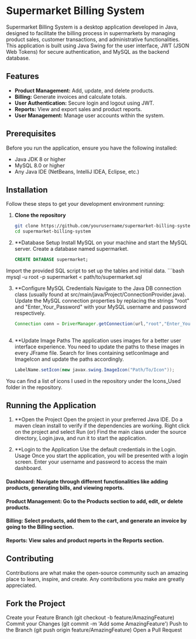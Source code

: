 # Supermarket Billing System

Supermarket Billing System is a desktop application developed in Java, designed to facilitate the billing process in supermarkets by managing product sales, customer transactions, and administrative functionalities. This application is built using Java Swing for the user interface, JWT (JSON Web Tokens) for secure authentication, and MySQL as the backend database.

## Features

- **Product Management:** Add, update, and delete products.
- **Billing:** Generate invoices and calculate totals.
- **User Authentication:** Secure login and logout using JWT.
- **Reports:** View and export sales and product reports.
- **User Management:** Manage user accounts within the system.

## Prerequisites

Before you run the application, ensure you have the following installed:
- Java JDK 8 or higher
- MySQL 8.0 or higher
- Any Java IDE (NetBeans, IntelliJ IDEA, Eclipse, etc.)

## Installation

Follow these steps to get your development environment running:

1. **Clone the repository**
   ```bash
   git clone https://github.com/yourusername/supermarket-billing-system.git
   cd supermarket-billing-system

2. **Database Setup
  Install MySQL on your machine and start the MySQL server.
  Create a database named supermarket.
    ```sql
    CREATE DATABASE supermarket;

  Import the provided SQL script to set up the tables and initial data.
    ```bash
    mysql -u root -p supermarket < path/to/supermarket.sql
    
    
3. **Configure MySQL Credentials
  Navigate to the Java DB connection class (usually found at src/main/java/Project/ConnectionProvider.java).
  Update the MySQL connection properties by replacing the strings "root" and "Enter_Your_Password" with your MySQL  username and password respectively.
  
    ```Java
    Connection conn = DriverManager.getConnection(url,"root","Enter_Your_Password");
  
4. **Update Image Paths
  The application uses images for a better user interface experience. You need to update the paths to these images in every JFrame file.
  Search for lines containing setIconImage and ImageIcon and update the paths accordingly.
    ```Java    
    LabelName.setIcon(new javax.swing.ImageIcon("Path/To/Icon"));
  You can find a list of icons I used in the repository under the Icons_Used folder in the repository.
  
## Running the Application

  1. **Open the Project
  Open the project in your preferred Java IDE.
  Do a maven clean install to verify if the dependencies are working.
  Right click on the project and select Run (or) Find the main class under the source directory, Login.java, and run it to start the application.

  2. **Login to the Application
  Use the default credentials in the Login.
  Usage
  Once you start the application, you will be presented with a login screen. Enter your username and password to access the main dashboard.
  
 #### Dashboard: Navigate through different functionalities like adding products, generating bills, and viewing reports.
 #### Product Management: Go to the Products section to add, edit, or delete products.
 #### Billing: Select products, add them to the cart, and generate an invoice by going to the Billing section.
 #### Reports: View sales and product reports in the Reports section.
## Contributing
Contributions are what make the open-source community such an amazing place to learn, inspire, and create. Any contributions you make are greatly appreciated.

## Fork the Project
Create your Feature Branch (git checkout -b feature/AmazingFeature)
Commit your Changes (git commit -m 'Add some AmazingFeature')
Push to the Branch (git push origin feature/AmazingFeature)
Open a Pull Request
